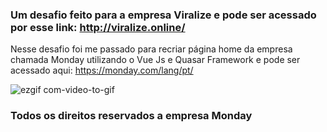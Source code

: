 ### Um desafio feito para a empresa Viralize e pode ser acessado por esse link: http://viralize.online/

Nesse desafio foi me passado para recriar página home da empresa chamada Monday utilizando o Vue Js e Quasar Framework e pode ser acessado aqui: https://monday.com/lang/pt/

![ezgif com-video-to-gif](https://user-images.githubusercontent.com/3237047/83291898-8c20b280-a1bf-11ea-893f-74ef7208c95d.gif)

### Todos os direitos reservados a empresa Monday

